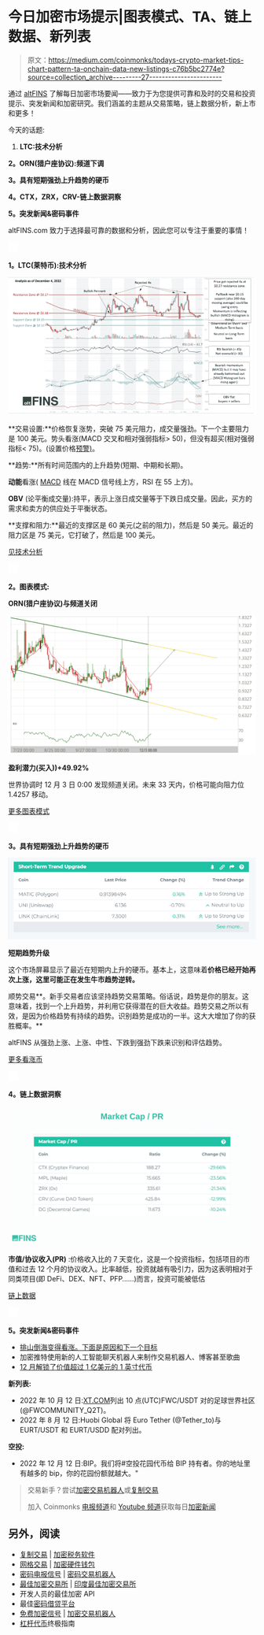 # 今日加密市场提示|图表模式、TA、链上数据、新列表

> 原文：<https://medium.com/coinmonks/todays-crypto-market-tips-chart-pattern-ta-onchain-data-new-listings-c76b5bc2774e?source=collection_archive---------27----------------------->

通过 [altFINS](https://altfins.com/) 了解每日加密市场要闻——致力于为您提供可靠和及时的交易和投资提示、突发新闻和加密研究。我们涵盖的主题从交易策略，链上数据分析，新上市和更多！

今天的话题:

1.  **LTC:技术分析**

**2。ORN(猎户座协议):频道下调**

**3。具有短期强劲上升趋势的硬币**

**4。CTX，ZRX，CRV-链上数据洞察**

**5。突发新闻&密码事件**

altFINS.com 致力于选择最可靠的数据和分析，因此您可以专注于重要的事情！

![](img/7953d6fdf902585b0ffef08dd2ac5a11.png)

**1。LTC(莱特币):技术分析**

![](img/ce6bba31ba08f4682231132f559a5743.png)

**交易设置:**价格恢复涨势，突破 75 美元阻力，成交量强劲。下一个主要阻力是 100 美元。势头看涨(MACD 交叉和相对强弱指标> 50)，但没有超买(相对强弱指标< 75)。(设置价格[预警)](http://r.email.altfins.com/mk/cl/f/2MlcRWn4o2QMdmgv-Apx95r92uB9IJQyEttvOym17D2OBNP8Rx6Hp1vvmSVqDF3vtmQPt9QuPXkwUzewlF7g00VfrrhDbwgpXOtM4vjcO8cEB9zGwd9Cj3P4qYx67VNTZLL8MF0fvgBUy5BkKoYRHp4zGFX_ifebwxhTlFh6sN7Wcl4zIP47Sfm3HXByvX7IWQCAUuDMB4SeBRjiI-5uErEzM2pDL9Eomt9g7znI7dor4SwKW4m2VXE_YZ6oWiHqwIBSgHv8yg4mSTYueEAI56eTtjGpXmZtqybUBrd9e7gMhj9LouveCUB4FL4JaRI4i83xtBF_xAgvHtHFI6h_53Z57l2dq6wcw3q-_TY9p0eWR5y9u54)。

**趋势:**所有时间范围内的上升趋势(短期、中期和长期)。

**动能**看涨( [MACD](http://r.email.altfins.com/mk/cl/f/VIMofs2QORnoOD589PKr9xgDz5HZEx-cF0T417miomJzoDs5GPZncQPDH6FBdhWBm-dJQa7QeXWORWMhX-x_uQUSgLT8rp_KPZHKFTJlXpNbJmP4EtN_RQg_KRJYxNqmBuz69zVoU94jdQnA7SguxSSbI58-dKpK-8ox7oDVbcbS2J0dlAZdn30O-HG1l6Cari-4JkYTChMDSXYfLmayDFZ21AeBusUQgqxmaetaDUvUHQsm66Z1-FIZspbQV6uB5swNlfuPJBNOqCa6uckUm7P1SCCPdDUOCj17VFH-xYlYLEumIKbWIWS_ALXXsoLNw6oPme5fE0oOEN3YJM_brd29O5SLrxzwW5OC6PJ2PozdD3g) 线在 MACD 信号线上方，RSI 在 55 上方)。

**OBV** (论平衡成交量):持平，表示上涨日成交量等于下跌日成交量。因此，买方的需求和卖方的供应处于平衡状态。

**支撑和阻力:**最近的支撑区是 60 美元(之前的阻力)，然后是 50 美元。最近的阻力区是 75 美元，它打破了，然后是 100 美元。

[见技术分析](http://r.email.altfins.com/mk/cl/f/sTIGhPmbQP5h4d2f1_tuawje9z7I-rV5Mt0UYCKFKB3JmFV-k_I0VUK1kkkRAOESQXKjcEKPUAtFtLbd38PrVOSfw968NP0M4VpsblwHV4SaTGVJ9O9b4V6ineWTxeZ7E8UXD7uNUEB67cQzK7a43l89NvzvdHz-0Nejew5c_rr3a71CjY77O_G82Puxu9wjfAYCeYYmbcRgKhT0CthB2pvFgu80QjD8-gnry8YduW2GRNx7yQ_lnPWyJE5kfphj2RwJ7mKkSlU7Jh7bgQH4f4cVTpFZ4braXDhOfEFl6nXoJd0-p14KK-rH34Z4kPuy7-y0)

![](img/71d0d46fc88ac8f3602507a0f3a0886c.png)

**2。图表模式:**

**ORN(猎户座协议)与频道关闭**

![](img/4c51d6e9de66f1384adf26fa7548af50.png)

**盈利潜力(买入))+49.92%**

世界协调时 12 月 3 日 0:00 发现频道关闭。未来 33 天内，价格可能向阻力位 1.4257 移动。

[更多图表模式](http://r.email.altfins.com/mk/cl/f/SC0LOrA6ioA0v0ciGtCVMKYAaO25EkfnOOiLy2bjCnE7yVWuLWcJib_TVVul6ELn7pZmumPdJj4WFWg0UxaQ-mW9Si_EqKBvjE23P3EZNZhogcS1F1q-3AzECYXpn9g7SF3gHGkUGpbPreFb5QQ4ofL4Bbyg7W9ysc-a7cnObmtmWnbrZAdT_vQsk1Po_nCggUkmImq_yQE64mt6Jgb_prz5rCVXdXTYIA3azzQgHHrJ356ZvjWL8rGBdQqum7z4UAWJLhPLFhOJayqn-06jPNA_Pz5Wt6vjJeutSuejdn_rCNqNhZL98nPvAXq0kyI)

![](img/45f4718839d4161b14baf4f72b7bfd78.png)

**3。具有短期强劲上升趋势的硬币**

![](img/d8d9a7c0caa4628d7fc143e75b239bf6.png)

**短期趋势升级**

这个市场屏幕显示了最近在短期内上升的硬币。基本上，这意味着**价格已经开始再次上涨，这里可能正在发生牛市趋势逆转。**

顺势交易**。新手交易者应该坚持趋势交易策略。俗话说，趋势是你的朋友。这意味着，找到一个上升趋势，并利用它获得潜在的巨大收益。趋势交易之所以有效，是因为价格趋势有持续的趋势。识别趋势是成功的一半。这大大增加了你的获胜概率。**

altFINS 从强劲上涨、上涨、中性、下跌到强劲下跌来识别和评估趋势。

[更多看涨币](http://r.email.altfins.com/mk/cl/f/A3Ks-Mc0P201c0MCwJ-93xkRMDWXo1EFTGNL-3WjmNpRPJVeTOzJlNPGdK4-FRIYFlCcFJplORQFxnqNXidYEzLmTTBHD8RlJWh-mk8u4Ky4Cp5oJIg0DlH-TsZTln4MtfUBD5CunJKGGw8QhjvjAk4id7D4QqmwhxUdrzQxZ0vB4TskaikvQP5Tnvy68ipIFXqq5BOfbdVo3AwKwpSAaIt2TrbWaYusVXRoz3JWrpwLKcJiUODSp-w1YpVNU41cF5uZK2lAsHUq2RaUSo_NGRSP5MVDK-RjzMbYKnae9DdN)

![](img/7c9c99f706329d6f283477249ee0942a.png)

**4。链上数据洞察**

![](img/df81de706113fae89962070229a33844.png)

**市值/协议收入(PR)** :价格收入比的 7 天变化，这是一个投资指标，包括项目的市值和过去 12 个月的协议收入。比率越低，投资就越有吸引力，因为这表明相对于同类项目(即 DeFi、DEX、NFT、PFP……)而言，投资可能被低估

[链上数据](http://r.email.altfins.com/mk/cl/f/m0dze4D-8zqje4_cwf7rOxWl6Bl72CR_PfO8jCwh4shENmqAdrF38iKkm1DClyoF1v9xL01auGPj0XNSCO9Rba5bmev_kRyna6xbCy_ylM5xQfzP_xQ9l8E13fZcHGZ74iK8ShxlCfOoO1NRJkPObF0hGxpvv1g7Y_b5GmAk970NGNRtLSAop3TniCzp28gXpWkoPRVNHADLxqupKA3454T6hAKQ-AgZpSlr5dHnCEXFaKRBd4m8OsGI5gbk68rFMZvgsLSM1BvjtCGCNT1K5ve_1vF9L0Z6A1u7fIYz4teapOyhJ1UFKjF_x6RnCg)

![](img/a0f0ff74bf63d307082f1db4c3266382.png)

**5。突发新闻&密码事件**

*   [排山倒海变得看涨。下面是原因和下一个目标](http://r.email.altfins.com/mk/cl/f/ZI1JtMq_N0Vu-uJpv-s8u2nzXatsZjj1Wurl28WQf8Md3kue2_1C7t4-6nHsAbLxUddwZyiCxjtOdbp0cNe3oHL2w7PGQvmpple2BFBkR5GPTbAvToJ8Y7BrIkSsdLVdx2MFuzGyHO_ituqDV_toFjEZ9o-pzLsU9jUYPuZeh4XJUJ13E7XvL5bYfvC5K2CuFv7Hp3q073UY4Vx79wPxo3Zmt6eChoycGPTJmXkSTcGGsN4A1BGyRQtZddU-8HYXgxt5y5nutuPNTmz9CVEmZmaQm507_NwQxgyHhxyHzfK8yCjM0khWz31lyEpwX8FsX7fLDIjNQjX-OdY1nh6niMPWYSXrzi1Ljf3WFidp8n3MmvTxCYpjSR_7JzwbPhS7P8zYg8rRTtOB0so)
*   加密推特使用新的人工智能聊天机器人来制作交易机器人、博客甚至歌曲
*   [12 月解锁了价值超过 1 亿美元的 1 英寸代币](http://r.email.altfins.com/mk/cl/f/d6rM_1hz0naqgDQZyVF9c9Rb7M1pEQiJ94aXl-vREkF7HqZH89CpLSoLnWe0W8obZFq_LytmgQbgagS6jkKM4Kc_NMuZ9v2Dvx0oz4k9XSfM9H2nBoymdY3_i5e3ca-0opc-nF4ArrQRDjXwhDTeD3obX4FLBEQ5-HVRXzQwDzggii_kHe05B0BDmixWp3jH7qq3ZmG4_NxwIjrOqqOGs9RUhYG1YBNoz0bhlFMNaEW8OGjLXeTcXuN3kQE2unv-PVoWs1DtzhAWYZLn8Kv8GkNQuGvPB0ej5fVep4aaCiMeZrPoqcYQ9hicVjJrX2k-9foQW87YEOMcLvxsCq_PKpVr36ZoHU9KXviW1omo5GGr)

**新列表:**

*   2022 年 10 月 12 日:[XT.COM](http://xt.com/)列出 10 点(UTC)FWC/USDT 对的足球世界社区(@FWCOMMUNITY_Q2T)。
*   2022 年 8 月 12 日:Huobi Global 将 Euro Tether (@Tether_to)与 EURT/USDT 和 EURT/USDD 配对列出。

**空投:**

*   2022 年 12 月 12 日:BIP。我们将#空投花园代币给 BIP 持有者。你的地址里有越多的 bip，你的花园份额就越大。"

> 交易新手？尝试[加密交易机器人](/coinmonks/crypto-trading-bot-c2ffce8acb2a)或[复制交易](/coinmonks/top-10-crypto-copy-trading-platforms-for-beginners-d0c37c7d698c)
> 
> 加入 Coinmonks [电报频道](https://t.me/coincodecap)和 [Youtube 频道](https://www.youtube.com/c/coinmonks/videos)获取每日[加密新闻](http://coincodecap.com/)

## 另外，阅读

*   [复制交易](/coinmonks/top-10-crypto-copy-trading-platforms-for-beginners-d0c37c7d698c) | [加密税务软件](/coinmonks/crypto-tax-software-ed4b4810e338)
*   [网格交易](https://coincodecap.com/grid-trading) | [加密硬件钱包](/coinmonks/the-best-cryptocurrency-hardware-wallets-of-2020-e28b1c124069)
*   [密码电报信号](/coinmonks/top-3-telegram-channels-for-crypto-traders-in-2021-8385f4411ff4) | [密码交易机器人](/coinmonks/crypto-trading-bot-c2ffce8acb2a)
*   [最佳加密交易所](/coinmonks/crypto-exchange-dd2f9d6f3769) | [印度最佳加密交易所](/coinmonks/bitcoin-exchange-in-india-7f1fe79715c9)
*   开发人员的最佳加密 API
*   最佳[密码借贷平台](/coinmonks/top-5-crypto-lending-platforms-in-2020-that-you-need-to-know-a1b675cec3fa)
*   [免费加密信号](/coinmonks/free-crypto-signals-48b25e61a8da) | [加密交易机器人](/coinmonks/crypto-trading-bot-c2ffce8acb2a)
*   [杠杆代币](/coinmonks/leveraged-token-3f5257808b22)终极指南